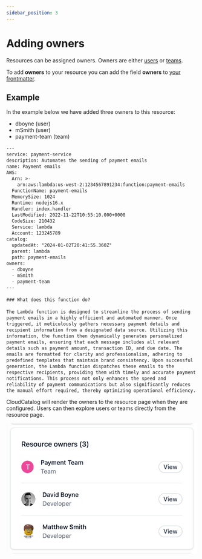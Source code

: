 ```yaml
---
sidebar_position: 3
---
```


# Adding owners

Resources can be assigned owners. Owners are either [users](/docs/overview/guides/users/introduction) or [teams](/docs/overview/guides/teams/introduction).

To add **owners** to your resource you can add the field **owners** to [your frontmatter](/docs/api/resource-front-matter#owners).

## Example

In the example below we have added three owners to this resource:

- dboyne (user)
- mSmith (user)
- payment-team (team)

```mdx
---
service: payment-service
description: Automates the sending of payment emails
name: Payment emails
AWS:
  Arn: >-
    arn:aws:lambda:us-west-2:1234567891234:function:payment-emails
  FunctionName: payment-emails
  MemorySize: 1024
  Runtime: nodejs16.x
  Handler: index.handler
  LastModified: 2022-11-22T10:55:10.000+0000
  CodeSize: 210432
  Service: lambda
  Account: 123245789
catalog:
  updatedAt: "2024-01-02T20:41:55.360Z"
  parent: lambda
  path: payment-emails
owners:
  - dboyne
  - mSmith
  - payment-team
---

### What does this function do?

The Lambda function is designed to streamline the process of sending payment emails in a highly efficient and automated manner. Once triggered, it meticulously gathers necessary payment details and recipient information from a designated data source. Utilizing this information, the function then dynamically generates personalized payment emails, ensuring that each message includes all relevant details such as payment amount, transaction ID, and due date. The emails are formatted for clarity and professionalism, adhering to predefined templates that maintain brand consistency. Upon successful generation, the Lambda function dispatches these emails to the respective recipients, providing them with timely and accurate payment notifications. This process not only enhances the speed and reliability of payment communications but also significantly reduces the manual effort required, thereby optimizing operational efficiency.
```

CloudCatalog will render the owners to the resource page when they are configured. Users can then explore users or teams directly from the resource page.

![Owners Example](./img/owners.png)
